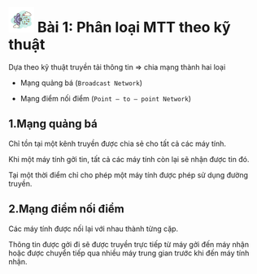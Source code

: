 # <img src="https://raw.githubusercontent.com/Zenfection/Image/master/2021/08/27-15-27-22-icons8-technology.png"> Bài 1: Phân loại MTT theo kỹ thuật

Dựa theo kỹ thuật truyền tải thông tin ⇒ chia mạng thành hai loại 

- Mạng quảng bá (`Broadcast Network`) 

- Mạng điểm nối điểm (`Point – to – point Network`)

## 1.Mạng quảng bá

Chỉ tồn tại một kênh truyền được chia sẻ cho tất cả các máy tính. 

Khi một máy tính gởi tin, tất cả các máy tính còn lại sẽ nhận được tin đó. 

Tại một thời điểm chỉ cho phép một máy tính được phép sử dụng đường truyền.

## 2.Mạng điểm nối điểm

Các máy tính được nối lại với nhau thành từng cặp. 

Thông tin được gởi đi sẽ được truyền trực tiếp từ máy gởi đến máy nhận hoặc được chuyển tiếp qua nhiều máy trung gian trước khi đến máy tính nhận.
